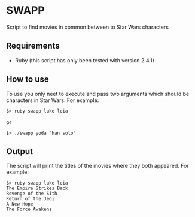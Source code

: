 # SWAPP
Script to find movies in common between to Star Wars characters

## Requirements
* Ruby (this script has only been tested with version 2.4.1)

## How to use
To use you only neet to execute and pass two arguments which should be characters in Star Wars. For example:
```
$> ruby swapp luke leia
```
or
```
$> ./swapp yoda "han solo"
```

## Output
The script will print the titles of the movies where they both appeared. For example:
```
$> ruby swapp luke leia
The Empire Strikes Back
Revenge of the Sith
Return of the Jedi
A New Hope
The Force Awakens
```
